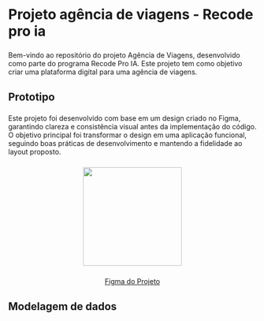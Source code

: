 <h1 align="left"></h1>

###

<h1 align="left">Projeto agência de viagens - Recode pro ia</h1>

###

<p align="left">Bem-vindo ao repositório do projeto Agência de Viagens, desenvolvido como parte do programa Recode Pro IA. Este projeto tem como objetivo criar uma plataforma digital para uma agência de viagens.</p>

###
<h2 align="left">Prototipo</h2>

###

<p align="left">Este projeto foi desenvolvido com base em um design criado no Figma, garantindo clareza e consistência visual antes da implementação do código. O objetivo principal foi transformar o design em uma aplicação funcional, seguindo boas práticas de desenvolvimento e mantendo a fidelidade ao layout proposto.</p>

###

<div align="center">
  <img height="200" src="https://github.com/user-attachments/assets/1a8f14a5-cb60-4a91-bee9-c5a7b5f9fbc6" />
</div>

###

<p align="center"><a href="https://www.figma.com/design/195j3SEELrKCLhYgLn0u49/Projeto-Recode?node-id=0-1&t=ZFQ1cW9MQrw0RjzJ-1" target="_blank">Figma do Projeto</a></p>

###


###

<h2 align="left">Modelagem de dados</h2>

###

<p align="left"></p>

###
